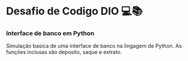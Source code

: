 
# Desafio de Codigo DIO 💻📚

### Interface de banco em Python 

Simulação basica de uma interface de banco na lingagem de Python. As funções inclusas são deposito, saque e extrato. 

